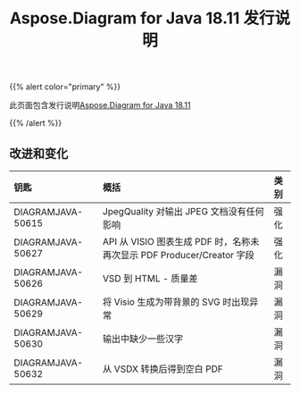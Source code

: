 ﻿---
title: Aspose.Diagram for Java 18.11 发行说明
type: docs
weight: 20
url: /zh/java/aspose-diagram-for-java-18-11-release-notes/
---
{{% alert color="primary" %}} 

此页面包含发行说明[Aspose.Diagram for Java 18.11](https://docs.aspose.com/diagram/java/aspose-diagram-for-java-18-11-release-notes/)

{{% /alert %}} 
## **改进和变化**

|**钥匙**|**概括**|**类别**|
|:- |:- |:- |
|DIAGRAMJAVA-50615|JpegQuality 对输出 JPEG 文档没有任何影响|强化|
|DIAGRAMJAVA-50627|API 从 VISIO 图表生成 PDF 时，名称未再次显示 PDF Producer/Creator 字段|强化|
|DIAGRAMJAVA-50626|VSD 到 HTML - 质量差|漏洞|
|DIAGRAMJAVA-50629|将 Visio 生成为带背景的 SVG 时出现异常|漏洞|
|DIAGRAMJAVA-50630|输出中缺少一些汉字|漏洞|
|DIAGRAMJAVA-50632|从 VSDX 转换后得到空白 PDF|漏洞|

